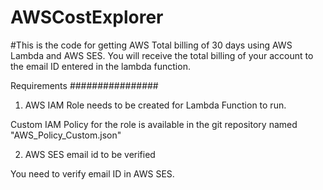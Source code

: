 # AWSCostExplorer

#This is the code for getting AWS Total billing of 30 days using AWS Lambda and AWS SES. You will receive the total billing of your account to the email ID entered in the lambda function.

Requirements
################


1. AWS IAM Role needs to be created for Lambda Function to run.

Custom IAM Policy for the role is available in the git repository named "AWS_Policy_Custom.json"

2. AWS SES email id to be verified

You need to verify email ID in AWS SES.



